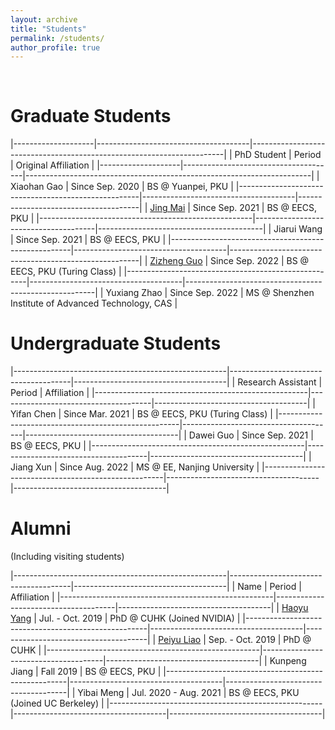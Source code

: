 ```yaml
---
layout: archive
title: "Students"
permalink: /students/
author_profile: true
---
```


<br>

Graduate Students
======

|--------------------|--------------------------------------|-----------------------------------------------------------------------|
| PhD Student        | Period                               | Original Affiliation                                                  |
|--------------------|--------------------------------------|-----------------------------------------------------------------------|
| Xiaohan Gao                                         | Since Sep. 2020                      | BS @ Yuanpei, PKU                    |
|-----------------------------------------------------|--------------------------------------|--------------------------------------|
| [Jing Mai](https://magic3007.github.io/)            | Since Sep. 2021                      | BS @ EECS, PKU                       |
|-----------------------------------------------------|--------------------------------------|-----------------------------------------|
| Jiarui Wang                                         | Since Sep. 2021                      | BS @ EECS, PKU                                        |
|-----------------------------------------------------|--------------------------------------|-------------------------------------------------------|
| [Zizheng Guo](https://guozz.cn/)                    | Since Sep. 2022                      | BS @ EECS, PKU (Turing Class)                         |
|-----------------------------------------------------|--------------------------------------|-------------------------------------------------------|
| Yuxiang Zhao                                        | Since Sep. 2022                      | MS @ Shenzhen Institute of Advanced Technology, CAS        |

Undergraduate Students
======

|-----------------------------------------------------|--------------------------------------|--------------------------------------|
| Research Assistant                                  | Period                               | Affiliation                          |
|-----------------------------------------------------|--------------------------------------|--------------------------------------|
| Yifan Chen                                          | Since Mar. 2021                      | BS @ EECS, PKU (Turing Class)        |
|-----------------------------------------------------|--------------------------------------|--------------------------------------|
| Dawei Guo                                           | Since Sep. 2021                      | BS @ EECS, PKU                       |
|-----------------------------------------------------|--------------------------------------|--------------------------------------|
| Jiang Xun                                           | Since Aug. 2022                      | MS @ EE, Nanjing University            |
|-----------------------------------------------------|--------------------------------------|--------------------------------------|

Alumni
======

(Including visiting students)

|-----------------------------------------------------|--------------------------------------|--------------------------------------|
| Name                                                | Period                               | Affiliation                          |
|-----------------------------------------------------|--------------------------------------|--------------------------------------|
| [Haoyu Yang](https://phdyang007.github.io/)         | Jul. - Oct. 2019                     | PhD @ CUHK (Joined NVIDIA)           |
|-----------------------------------------------------|--------------------------------------|--------------------------------------|
| [Peiyu Liao](https://enzoleo.github.io/)            | Sep. - Oct. 2019                     | PhD @ CUHK                           |
|-----------------------------------------------------|--------------------------------------|--------------------------------------|
| Kunpeng Jiang                                       | Fall 2019                            | BS @ EECS, PKU                       |
|-----------------------------------------------------|--------------------------------------|--------------------------------------|
| Yibai Meng                                          | Jul. 2020 - Aug. 2021                | BS @ EECS, PKU (Joined UC Berkeley)  |
|-----------------------------------------------------|--------------------------------------|--------------------------------------|
